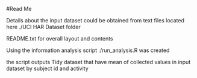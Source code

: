 #Read Me


Details about the input dataset could be obtained from text files located
here ./UCI HAR Dataset folder

README.txt for overall layout and contents

Using the information analysis script 
./run_analysis.R was created

the script outputs Tidy dataset that have mean of collected values in input
dataset by subject id and activity

